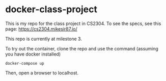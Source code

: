 # docker-class-project

This is my repo for the class project in CS2304. To see the specs, see this page: https://cs2304.mikesir87.io/

This repo is currently at milestone 3.

To try out the container, clone the repo and use the command (assuming you have docker installed)

`docker-compose up`

Then, open a browser to localhost.
